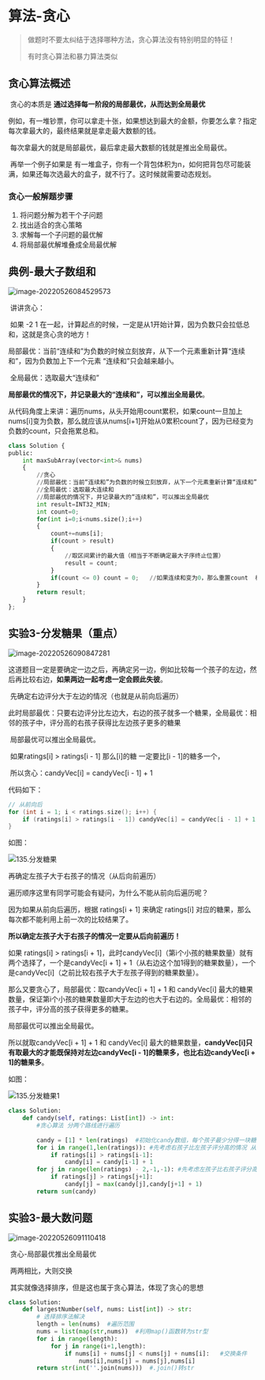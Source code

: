 # 算法-贪心

> 做题时不要太纠结于选择哪种方法，贪心算法没有特别明显的特征！
>
> 有时贪心算法和暴力算法类似

## 贪心算法概述

​	贪心的本质是 **通过选择每一阶段的局部最优，从而达到全局最优**

​	例如，有一堆钞票，你可以拿走十张，如果想达到最大的金额，你要怎么拿？指定每次拿最大的，最终结果就是拿走最大数额的钱。

​	每次拿最大的就是局部最优，最后拿走最大数额的钱就是推出全局最优。

​	再举一个例子如果是 有一堆盒子，你有一个背包体积为n，如何把背包尽可能装满，如果还每次选最大的盒子，就不行了。这时候就需要动态规划。

### 贪心一般解题步骤

1. 将问题分解为若干个子问题
2. 找出适合的贪心策略
3. 求解每一个子问题的最优解
4. 将局部最优解堆叠成全局最优解

## 典例-最大子数组和

![image-20220526084529573](https://happygoing.oss-cn-beijing.aliyuncs.com/img/image-20220526084529573.png)

​	讲讲贪心：

​	如果 -2 1 在一起，计算起点的时候，一定是从1开始计算，因为负数只会拉低总和，这就是贪心贪的地方！

​	局部最优：当前“连续和”为负数的时候立刻放弃，从下一个元素重新计算“连续和”，因为负数加上下一个元素 “连续和”只会越来越小。

​	全局最优：选取最大“连续和”

​	**局部最优的情况下，并记录最大的“连续和”，可以推出全局最优**。

​	从代码角度上来讲：遍历nums，从头开始用count累积，如果count一旦加上nums[i]变为负数，那么就应该从nums[i+1]开始从0累积count了，因为已经变为负数的count，只会拖累总和。

```Python
class Solution {
public:
    int maxSubArray(vector<int>& nums) 
    {
        //贪心
        //局部最优：当前“连续和”为负数的时候立刻放弃，从下一个元素重新计算“连续和”，因为负数加上下一个元素 “连续和”只会越来越小。
        //全局最优：选取最大连续和
        //局部最优的情况下，并记录最大的“连续和”，可以推出全局最优
        int result=INT32_MIN;
        int count=0;
        for(int i=0;i<nums.size();i++)
        {
            count+=nums[i];
            if(count > result)
            {
                //取区间累计的最大值（相当于不断确定最大子序终止位置）
                result = count;
            }
            if(count <= 0) count = 0;   //如果连续和变为0，那么重置count  相当于重置最大子序起始位置
        }
        return result;
    }
};
```

## 实验3-分发糖果（重点）

![image-20220526090847281](https://happygoing.oss-cn-beijing.aliyuncs.com/img/image-20220526090847281.png)

这道题目一定是要确定一边之后，再确定另一边，例如比较每一个孩子的左边，然后再比较右边，**如果两边一起考虑一定会顾此失彼**。

​	先确定右边评分大于左边的情况（也就是从前向后遍历）

​	此时局部最优：只要右边评分比左边大，右边的孩子就多一个糖果，全局最优：相邻的孩子中，评分高的右孩子获得比左边孩子更多的糖果

​	局部最优可以推出全局最优。

​	如果ratings[i] > ratings[i - 1] 那么[i]的糖 一定要比[i - 1]的糖多一个，

​	所以贪心：candyVec[i] = candyVec[i - 1] + 1

代码如下：

```cpp
// 从前向后
for (int i = 1; i < ratings.size(); i++) {
    if (ratings[i] > ratings[i - 1]) candyVec[i] = candyVec[i - 1] + 1;
}
```

如图：

![135.分发糖果](https://img-blog.csdnimg.cn/20201117114916878.png)

再确定左孩子大于右孩子的情况（从后向前遍历）

遍历顺序这里有同学可能会有疑问，为什么不能从前向后遍历呢？

因为如果从前向后遍历，根据 ratings[i + 1] 来确定 ratings[i] 对应的糖果，那么每次都不能利用上前一次的比较结果了。

**所以确定左孩子大于右孩子的情况一定要从后向前遍历！**

如果 ratings[i] > ratings[i +  1]，此时candyVec[i]（第i个小孩的糖果数量）就有两个选择了，一个是candyVec[i + 1] +  1（从右边这个加1得到的糖果数量），一个是candyVec[i]（之前比较右孩子大于左孩子得到的糖果数量）。

那么又要贪心了，局部最优：取candyVec[i + 1] + 1 和 candyVec[i] 最大的糖果数量，保证第i个小孩的糖果数量即大于左边的也大于右边的。全局最优：相邻的孩子中，评分高的孩子获得更多的糖果。

局部最优可以推出全局最优。

所以就取candyVec[i + 1] + 1 和 candyVec[i] 最大的糖果数量，**candyVec[i]只有取最大的才能既保持对左边candyVec[i - 1]的糖果多，也比右边candyVec[i + 1]的糖果多**。

如图：

![135.分发糖果1](https://img-blog.csdnimg.cn/20201117115658791.png)

```python
class Solution:
    def candy(self, ratings: List[int]) -> int:
        #贪心算法 分两个路线进行遍历
        
        candy = [1] * len(ratings)  #初始化candy数组，每个孩子最少分得一块糖果
        for i in range(1,len(ratings)): #先考虑右孩子比左孩子评分高的情况 从前向后遍历
            if ratings[i] > ratings[i-1]:
                candy[i] = candy[i-1] + 1
        for j in range(len(ratings) - 2,-1,-1): #先考虑左孩子比右孩子评分高的情况 从后向前遍历
            if ratings[j] > ratings[j+1]:
                candy[j] = max(candy[j],candy[j+1] + 1)
        return sum(candy)
```

## 实验3-最大数问题

![image-20220526091110418](https://happygoing.oss-cn-beijing.aliyuncs.com/img/image-20220526091110418.png)

​	贪心-局部最优推出全局最优

​	两两相比，大则交换

​	其实就像选择排序，但是这也属于贪心算法，体现了贪心的思想

```python
class Solution:
    def largestNumber(self, nums: List[int]) -> str:
        # 选择排序法解决
        length = len(nums)  #遍历范围
        nums = list(map(str,nums))  #利用map()函数转为str型
        for i in range(length):
            for j in range(i+1,length):
                if nums[i] + nums[j] < nums[j] + nums[i]:   #交换条件
                    nums[i],nums[j] = nums[j],nums[i]
        return str(int(''.join(nums)))  #.join()转str
```

